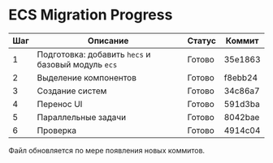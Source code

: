 # ECS Migration Progress

| Шаг | Описание | Статус | Коммит |
|-----|----------|--------|--------|
| 1   | Подготовка: добавить `hecs` и базовый модуль `ecs` | Готово | 35e1863 |
| 2   | Выделение компонентов | Готово | f8ebb24 |
| 3   | Создание систем | Готово | 34c86a7 |
| 4   | Перенос UI | Готово | 591d3ba |
| 5   | Параллельные задачи | Готово | 8042bae |
| 6   | Проверка | Готово | 4914c04 |

Файл обновляется по мере появления новых коммитов.

